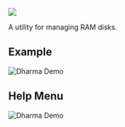 ![](http://people.mozilla.com/~cdiehl/img/photon.png)


A utility for managing RAM disks.


## Example

![Dharma Demo](https://people.mozilla.com/~cdiehl/screenshots/photon/example.png "")

## Help Menu
![Dharma Demo](https://people.mozilla.com/~cdiehl/screenshots/photon/help.png "")

